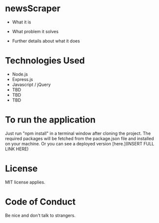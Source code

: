 # newsScraper

* What it is

* What problem it solves

* Further details about what it does

# Technologies Used
* Node.js
* Express.js
* Javascript / jQuery
* TBD
* TBD
* TBD

# To run the application
Just run "npm install" in a terminal window after cloning the project. The required packages will be fetched from the package.json file and installed on your machine. Or you can see a deployed version [here.](INSERT FULL LINK HERE)

# License
MIT license applies.

# Code of Conduct
Be nice and don't talk to strangers.
